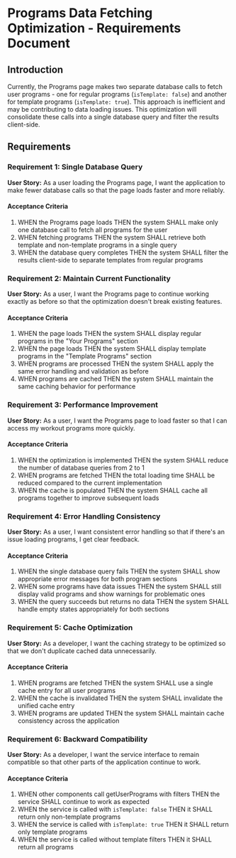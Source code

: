 # Programs Data Fetching Optimization - Requirements Document

## Introduction

Currently, the Programs page makes two separate database calls to fetch user programs - one for regular programs (`isTemplate: false`) and another for template programs (`isTemplate: true`). This approach is inefficient and may be contributing to data loading issues. This optimization will consolidate these calls into a single database query and filter the results client-side.

## Requirements

### Requirement 1: Single Database Query

**User Story:** As a user loading the Programs page, I want the application to make fewer database calls so that the page loads faster and more reliably.

#### Acceptance Criteria

1. WHEN the Programs page loads THEN the system SHALL make only one database call to fetch all programs for the user
2. WHEN fetching programs THEN the system SHALL retrieve both template and non-template programs in a single query
3. WHEN the database query completes THEN the system SHALL filter the results client-side to separate templates from regular programs

### Requirement 2: Maintain Current Functionality

**User Story:** As a user, I want the Programs page to continue working exactly as before so that the optimization doesn't break existing features.

#### Acceptance Criteria

1. WHEN the page loads THEN the system SHALL display regular programs in the "Your Programs" section
2. WHEN the page loads THEN the system SHALL display template programs in the "Template Programs" section
3. WHEN programs are processed THEN the system SHALL apply the same error handling and validation as before
4. WHEN programs are cached THEN the system SHALL maintain the same caching behavior for performance

### Requirement 3: Performance Improvement

**User Story:** As a user, I want the Programs page to load faster so that I can access my workout programs more quickly.

#### Acceptance Criteria

1. WHEN the optimization is implemented THEN the system SHALL reduce the number of database queries from 2 to 1
2. WHEN programs are fetched THEN the total loading time SHALL be reduced compared to the current implementation
3. WHEN the cache is populated THEN the system SHALL cache all programs together to improve subsequent loads

### Requirement 4: Error Handling Consistency

**User Story:** As a user, I want consistent error handling so that if there's an issue loading programs, I get clear feedback.

#### Acceptance Criteria

1. WHEN the single database query fails THEN the system SHALL show appropriate error messages for both program sections
2. WHEN some programs have data issues THEN the system SHALL still display valid programs and show warnings for problematic ones
3. WHEN the query succeeds but returns no data THEN the system SHALL handle empty states appropriately for both sections

### Requirement 5: Cache Optimization

**User Story:** As a developer, I want the caching strategy to be optimized so that we don't duplicate cached data unnecessarily.

#### Acceptance Criteria

1. WHEN programs are fetched THEN the system SHALL use a single cache entry for all user programs
2. WHEN the cache is invalidated THEN the system SHALL invalidate the unified cache entry
3. WHEN programs are updated THEN the system SHALL maintain cache consistency across the application

### Requirement 6: Backward Compatibility

**User Story:** As a developer, I want the service interface to remain compatible so that other parts of the application continue to work.

#### Acceptance Criteria

1. WHEN other components call getUserPrograms with filters THEN the service SHALL continue to work as expected
2. WHEN the service is called with `isTemplate: false` THEN it SHALL return only non-template programs
3. WHEN the service is called with `isTemplate: true` THEN it SHALL return only template programs
4. WHEN the service is called without template filters THEN it SHALL return all programs